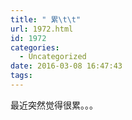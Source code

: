 ```yaml
---
title: " 累\t\t"
url: 1972.html
id: 1972
categories:
  - Uncategorized
date: 2016-03-08 16:47:43
tags:
---
```


最近突然觉得很累。。。